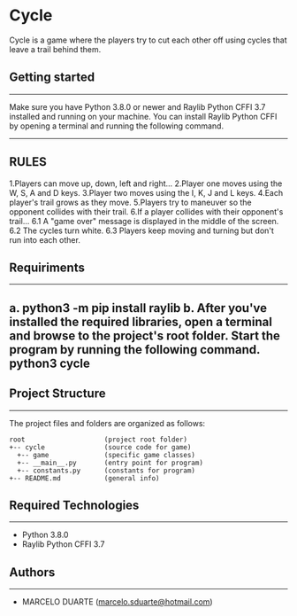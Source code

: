 # Cycle
Cycle is a game where the players try to cut each other off using cycles that leave a trail behind them. 

## Getting started
---
Make sure you have Python 3.8.0 or newer and Raylib Python CFFI 3.7 installed and running on your machine. 
You can install Raylib Python CFFI by opening a terminal and running the following command.

---
## RULES

1.Players can move up, down, left and right...
2.Player one moves using the W, S, A and D keys.
3.Player two moves using the I, K, J and L keys.
4.Each player's trail grows as they move.
5.Players try to maneuver so the opponent collides with their trail.
6.If a player collides with their opponent's trail...
  6.1 A "game over" message is displayed in the middle of the screen.
  6.2 The cycles turn white.
  6.3 Players keep moving and turning but don't run into each other.

## Requiriments
---
a. python3 -m pip install raylib
b. After you've installed the required libraries, open a terminal and browse to the project's root folder. Start the program by running the following command.
python3 cycle 
---

## Project Structure
---
The project files and folders are organized as follows:
```
root                    (project root folder)
+-- cycle               (source code for game)
  +-- game              (specific game classes)
  +-- __main__.py       (entry point for program)
  +-- constants.py      (constants for program)
+-- README.md           (general info)
```

## Required Technologies
---
* Python 3.8.0
* Raylib Python CFFI 3.7


## Authors
---
* MARCELO DUARTE (marcelo.sduarte@hotmail.com)